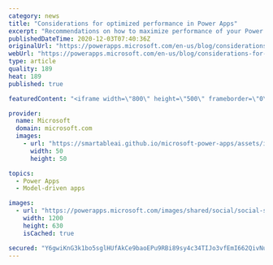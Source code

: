 ```yaml
---
category: news
title: "Considerations for optimized performance in Power Apps"
excerpt: "Recommendations on how to maximize performance of your Power Apps "
publishedDateTime: 2020-12-03T07:40:36Z
originalUrl: "https://powerapps.microsoft.com/en-us/blog/considerations-for-optimized-performance-in-power-apps/"
webUrl: "https://powerapps.microsoft.com/en-us/blog/considerations-for-optimized-performance-in-power-apps/"
type: article
quality: 189
heat: 189
published: true

featuredContent: "<iframe width=\"800\" height=\"500\" frameborder=\"0\" src=\"https://www.youtube.com/embed/jcKoqC9Vfmo\" allow=\"accelerometer; autoplay; encrypted-media; gyroscope; picture-in-picture\" allowfullscreen></iframe>"

provider:
  name: Microsoft
  domain: microsoft.com
  images:
    - url: "https://smartableai.github.io/microsoft-power-apps/assets/images/organizations/microsoft.com-50x50.jpg"
      width: 50
      height: 50

topics:
  - Power Apps
  - Model-driven apps

images:
  - url: "https://powerapps.microsoft.com/images/shared/social/social-share-post-ignite.png"
    width: 1200
    height: 630
    isCached: true

secured: "Y6gwiKnG3k1bo5sglHUfAkCe9baoEPu9RBi89sy4c34TIJo3vfEmI662QivNurnO1c4KEkN/4JajV9W3BOlfHJot1MstUW5v691i/X40uFSHAveZJYictoV9TptCZVGQ26nvVO6F6pCE46CTpILTqsyxy/SabiceWNksg+Psmp5JGGYQD7jxT7o/O5eCNPz7OUGFrVuk27+28GNM1sqbJcy3lVUMFPoh1tdtJ2OfhlshBN7Ksfwzmw6NVO8QwBswIvroDiyXqZvNKqZtcsDHmKrnp/3wRpodwmeAIl2+7KwwLAgRRGKNAfmFp1kVWILmSF19drifbUwiMj47yoMVsEYzzEEZyfmnMVsdgnMLmR3n9YKLAiAzJSMbC44Q9nOKZGbDQeWQzAbUs0emgitPV9ICwlGngoyttCsSGTRbXGMGlk1fshr7WeZ2nbB+PJwbCMqA9NghVjIN7WDnMLc6ew==;1bPpLcYU//99k37BbdaL3Q=="
---
```



